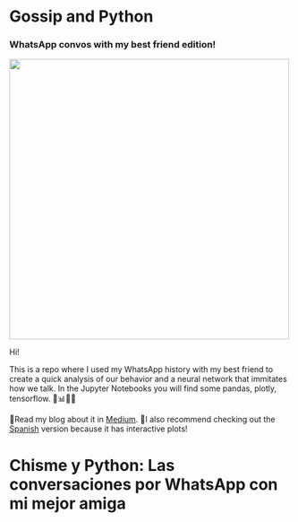 # Gossip and Python
### WhatsApp convos with my best friend edition!

<img src="http://vivianamarquez.com/ChismeYPython/img/PythonYChisme.JPG" width="500" align='center'>

Hi! 

This is a repo where I used my WhatsApp history with my best friend to create a quick analysis of our behavior and a neural network that immitates how we talk. In the Jupyter Notebooks you will find some pandas, plotly, tensorflow. 🐍📊🐼🧠

📗Read my blog about it in [Medium](https://medium.com/@vivianamarquez/gossip-and-python-whatsapp-convos-with-my-best-friend-edition-665eac7855fa). 
🎨I also recommend checking out the [Spanish](http://vivianamarquez.com/ChismeYPython/) version because it has interactive plots!




# Chisme y Python: Las conversaciones por WhatsApp con mi mejor amiga
